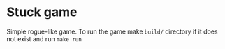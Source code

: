 # Stuck game

Simple rogue-like game. To run the game make ```build/``` directory if it does not exist and run ```make run```